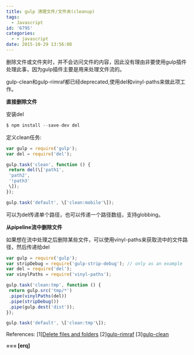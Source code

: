 ```yaml
---
title: gulp 清理文件/文件夹(cleanup)
tags:
  - Javascript
id: '6795'
categories:
  - - javascript
date: 2015-10-29 13:56:08
---
```



<!-- more -->
删除文件或文件夹时，并不会访问文件的内容，因此没有理由非要使用gulp插件处理此事，因为gulp插件主要是用来处理文件流的。

gulp-clean和gulp-rimraf都已经deprecated,使用del和vinyl-paths来做此项工作。

**直接删除文件**

安装del
```js
$ npm install --save-dev del
```

定义clean任务:
```js
var gulp = require('gulp');
var del = require('del');

gulp.task('clean', function () {
 return del(\['path1',
 'path2',
 '!path3'
 \]);
});

gulp.task('default', \['clean:mobile'\]);
```

可以为del传递单个路径，也可以传递一个路径数组，支持globbing。

**从pipeline流中删除文件**

如果想在流中处理之后删除某些文件，可以使用vinyl-paths来获取流中的文件路径，然后传递给del

```js
var gulp = require('gulp');
var stripDebug = require('gulp-strip-debug'); // only as an example
var del = require('del');
var vinylPaths = require('vinyl-paths');

gulp.task('clean:tmp', function () {
 return gulp.src('tmp/*')
 .pipe(vinylPaths(del))
 .pipe(stripDebug())
 .pipe(gulp.dest('dist'));
});

gulp.task('default', \['clean:tmp'\]);
```

References:
\[1\][Delete files and folders](https://github.com/gulpjs/gulp/blob/master/docs/recipes/delete-files-folder.md)
\[2\][gulp-rimraf](https://github.com/robrich/gulp-rimraf)
\[3\][gulp-clean](https://github.com/peter-vilja/gulp-clean)

**\===
\[erq\]**